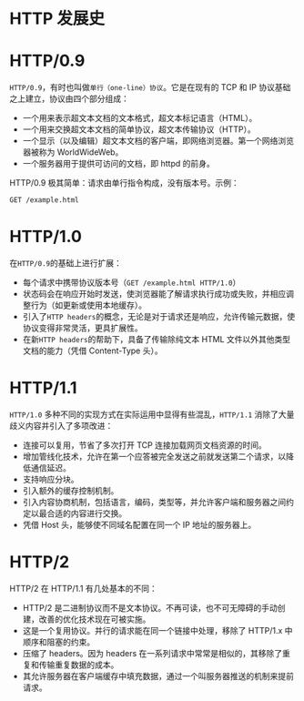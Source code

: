 # HTTP 发展史

# HTTP/0.9

`HTTP/0.9`，有时也叫做`单行（one-line）协议`。它是在现有的 TCP 和 IP 协议基础之上建立，协议由四个部分组成：

- 一个用来表示超文本文档的文本格式，超文本标记语言（HTML）。
- 一个用来交换超文本文档的简单协议，超文本传输协议（HTTP）。
- 一个显示（以及编辑）超文本文档的客户端，即网络浏览器。第一个网络浏览器被称为 WorldWideWeb。
- 一个服务器用于提供可访问的文档，即 httpd 的前身。

HTTP/0.9 极其简单：请求由单行指令构成，没有版本号。示例：

```bash
GET /example.html
```

# HTTP/1.0

在`HTTP/0.9`的基础上进行扩展：

- 每个请求中携带协议版本号（`GET /example.html HTTP/1.0`）
- 状态码会在响应开始时发送，使浏览器能了解请求执行成功或失败，并相应调整行为（如更新或使用本地缓存）。
- 引入了`HTTP headers`的概念，无论是对于请求还是响应，允许传输元数据，使协议变得非常灵活，更具扩展性。
- 在新`HTTP headers`的帮助下，具备了传输除纯文本 HTML 文件以外其他类型文档的能力（凭借 Content-Type 头）。

# HTTP/1.1

`HTTP/1.0` 多种不同的实现方式在实际运用中显得有些混乱，`HTTP/1.1` 消除了大量歧义内容并引入了多项改进：

- 连接可以复用，节省了多次打开 TCP 连接加载网页文档资源的时间。
- 增加管线化技术，允许在第一个应答被完全发送之前就发送第二个请求，以降低通信延迟。
- 支持响应分块。
- 引入额外的缓存控制机制。
- 引入内容协商机制，包括语言，编码，类型等，并允许客户端和服务器之间约定以最合适的内容进行交换。
- 凭借 Host 头，能够使不同域名配置在同一个 IP 地址的服务器上。

# HTTP/2

HTTP/2 在 HTTP/1.1 有几处基本的不同：

- HTTP/2 是二进制协议而不是文本协议。不再可读，也不可无障碍的手动创建，改善的优化技术现在可被实施。
- 这是一个复用协议。并行的请求能在同一个链接中处理，移除了 HTTP/1.x 中顺序和阻塞的约束。
- 压缩了 headers。因为 headers 在一系列请求中常常是相似的，其移除了重复和传输重复数据的成本。
- 其允许服务器在客户端缓存中填充数据，通过一个叫服务器推送的机制来提前请求。
